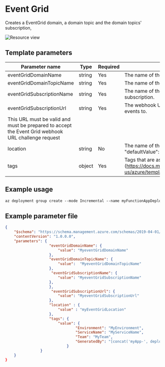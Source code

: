 # Event Grid

Creates a EventGrid domain, a domain topic and the domain topics' subscription,

![Resource view](overview.png)

## Template parameters

| Parameter name           | Type   | Required | Value                                                                                                                                                                   |
|--------------------------|--------|----------|-------------------------------------------------------------------------------------------------------------------------------------------------------------------------|
| eventGridDomainName      | string | Yes      | The name of the Event Grid domain.                                                                                                                                      |
| eventGridDomainTopicName | string | Yes      | The name of the Event Grid domain topic.                                                                                                                                |
| eventGridSubscriptionName| string | Yes      | The name of the Event Grid domain topic's subscription.                                                                                                                 |
| eventGridSubscriptionUrl | string | Yes      | The webhook URL to send the subscription events to.                                                                                                                     |
|                                                This URL must be valid and must be prepared to accept the Event Grid webhook URL challenge request                                                                      |
| location               | string | No       | The name of the resource group. "defaultValue": "[resourceGroup().location]"                                                                                              |
| tags                   | object | Yes      | Tags that are associated with the resource. (https://docs.microsoft.com/en-us/azure/templates/microsoft.resources/tags)                                                   |
                                     

## Example usage

``` ps
az deployment group create --mode Incremental --name myFunctionAppDeployment --resource-group myResourceGroup --template-file ./azuredeploy.json --template-uri "https://raw.githubusercontent.com/equinor/ioc-shared-infrastructure/master/resources/resourceFunctionApp/azuredeploy.jsonc"
```

## Example parameter file

``` json
{
    "$schema": "https://schema.management.azure.com/schemas/2019-04-01/deploymentParameters.json#",
    "contentVersion": "1.0.0.0",
    "parameters": {
                    "eventGridDomainName": {
                        "value": "MyeventGridDomainName"
                    },
                    "eventGridDomainTopicName": {
                        "value":  "MyeventGridDomainTopicName" 
                    },
                     "eventGridSubscriptionName": {
                        "value": "MyeventGridSubscriptionName"
                    }, 
                    },
                     "eventGridSubscriptionUrl": {
                        "value": "MyeventGridSubscriptionUrl"
                    },                            
                    "location" : {
                        "value" : "myEventGridLocation"
                    },
                    "tags": {
                        "value": {
                                "Environment": "MyEnvironment",
                                "ServiceName": "MyServiceName",
                                "Team": "MyTeam",
                                "GeneratedBy": "[concat('myApp-', deployment().properties.template.contentVersion)]"            
                            }
                }
    }
}
```
